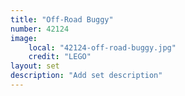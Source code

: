 ```yaml
---
title: "Off-Road Buggy"
number: 42124
image:
    local: "42124-off-road-buggy.jpg"
    credit: "LEGO"
layout: set
description: "Add set description"
---
```


